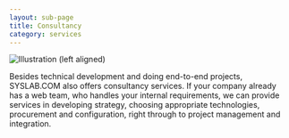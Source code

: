 ```yaml
---
layout: sub-page
title: Consultancy
category: services
---
```


![Illustration (left aligned)](/media/implementation-dp.svg)

Besides technical development and doing end-to-end projects, SYSLAB.COM also offers consultancy services. If your company already has a web team, who handles your internal requirements, we can provide services in developing strategy, choosing appropriate technologies, procurement and configuration, right through to project management and integration. 
